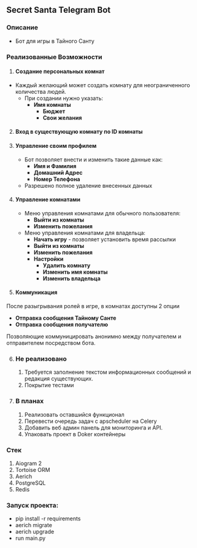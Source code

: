 ## Secret Santa Telegram Bot
### Описание

* Бот для игры в Тайного Санту

### Реализованные Возможности

1. #### Создание персональных комнат

- Каждый желающий может создать комнату для неограниченного количества людей.
    - При создании нужно указать:
      - **Имя комнаты**
        - **Бюджет**
        - **Свои желания**

2. #### Вход в существующую комнату по ID комнаты
3. #### Управление своим профилем
   - Бот позволяет внести и изменить такие данные как:
     - **Имя и Фамилия**
     - **Домашний Адрес**
     - **Номер Телефона**
   - Разрешено полное удаление внесенных данных
 
4. #### Управление комнатами
   - Меню управления комнатами для обычного пользователя:       
       - **Выйти из комнаты**
       - **Изменить пожелания**
   - Меню управления комнатами для владельца:
     - **Начать игру** - позволяет установить время рассылки
     - **Выйти из комнаты**
     - **Изменить пожелания**
     - **Настройки**
       - **Удалить комнату** 
       - **Изменить имя комнаты**
       - **Изменить владельца**
5. #### Коммуникация
После разыгрывания ролей в игре, в комнатах доступны 2 опции
   - **Отправка сообщения Тайному Санте**
   - **Отправка сообщения получателю**

Позволяющие коммуницировать анонимно между получателем и отправителем посредством бота.

6. ### Не реализовано
   1. Требуется заполнение текстом информационных сообщений и редакция существующих.
   2. Покрытие тестами

7. ### В планах
   1. Реализовать оставшийся функционал
   2. Перевести очередь задач с apscheduler на Celery
   3. Добавить веб админ панель для мониторинга и API.
   4. Упаковать проект в Doker контейнеры


### Стек
1. Aiogram 2
2. Tortoise ORM
3. Aerich
4. PostgreSQL
5. Redis

### Запуск проекта:
 - pip install -r requirements
 - aerich migrate
 - aerich upgrade
 - run main.py
